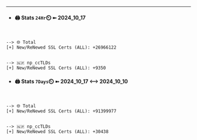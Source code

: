 

---
- #### 🖨️ **Stats** `24Hr`⏲️ ➼ 2024_10_17
```console


--> 🌐 Total
[+] New/ReNewed SSL Certs (ALL): +26966122


--> 🇳🇵 np_ccTLDs
[+] New/ReNewed SSL Certs (ALL): +9350

```

- #### 🖨️ **Stats** `7Days`⏲️ ➼ 2024_10_17 <--> 2024_10_10
```console


--> 🌐 Total
[+] New/ReNewed SSL Certs (ALL): +91399977


--> 🇳🇵 np_ccTLDs
[+] New/ReNewed SSL Certs (ALL): +30438

```

